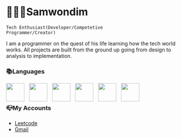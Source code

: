 <h1>👨🏿‍🦱Samwondim</h1>

<code>Tech Enthusiast(Developer/Competetive Programmer/Creator)</code>

I am a programmer on the quest of his life learning how the tech world works. 
All projects are built from the ground up going from design to analysis to implementation.
<h3>📚Languages</h3>
<img align="left" style="padding-right:10px" width="50px" src="https://cdn.jsdelivr.net/gh/devicons/devicon/icons/java/java-original-wordmark.svg" />
<img align="left" style="padding-right:10px" width="50px" src="https://cdn.jsdelivr.net/gh/devicons/devicon/icons/cplusplus/cplusplus-original.svg" />
<img align="left" style="padding-right:10px" width="50px" src="https://cdn.jsdelivr.net/gh/devicons/devicon/icons/html5/html5-original-wordmark.svg" />
<img align="left" style="padding-right:10px" width="50px" src="https://cdn.jsdelivr.net/gh/devicons/devicon/icons/css3/css3-original-wordmark.svg" />
<img align="left" style="padding-right:10px" width="50px" src="https://cdn.jsdelivr.net/gh/devicons/devicon/icons/rust/rust-plain.svg" />
<img align="left" style="padding-right:10px" width="50px" src="https://cdn.jsdelivr.net/gh/devicons/devicon/icons/javascript/javascript-original.svg" />
          
<br>
<br>
<h3>📪My Accounts</h3>
<ul>
          <li>
                    <a style="padding-right: 10px" href="https://leetcode.com/triviosa" target="_blank">Leetcode</a>          
          </li>
          <li>
                    <a style="padding-right: 10px"  href="https://samwondie@gmail.com/triviosa" target="_blank">Gmail</a>          
          </li>
</ul>




